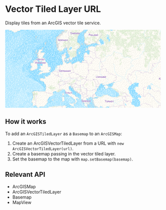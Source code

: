 # Vector Tiled Layer URL

Display tiles from an ArcGIS vector tile service.

![](VectorTiledLayerURL.png)

## How it works

To add an `ArcGISTiledLayer` as a `Basemap` to an `ArcGISMap`:


  1. Create an ArcGISVectorTiledLayer from a URL with `new ArcGISVectorTiledLayer(url)`.
  2. Create a basemap passing in the vector tiled layer.
  3. Set the basemap to the map with `map.setBasemap(basemap)`.


## Relevant API


*   ArcGISMap
*   ArcGISVectorTiledLayer
*   Basemap
*   MapView

